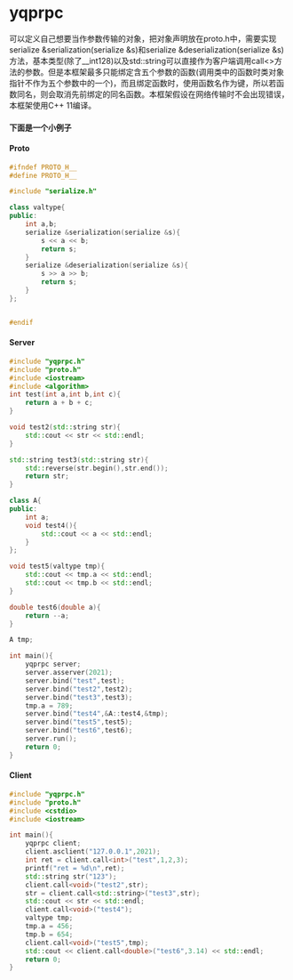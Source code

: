 # yqprpc

可以定义自己想要当作参数传输的对象，把对象声明放在proto.h中，需要实现 serialize &serialization(serialize &s)和serialize &deserialization(serialize &s)方法，基本类型(除了__int128)以及std::string可以直接作为客户端调用call<>方法的参数。但是本框架最多只能绑定含五个参数的函数(调用类中的函数时类对象指针不作为五个参数中的一个)，而且绑定函数时，使用函数名作为键，所以若函数同名，则会取消先前绑定的同名函数。本框架假设在网络传输时不会出现错误，本框架使用C++ 11编译。

#### 下面是一个小例子

#### Proto

```C++
#ifndef PROTO_H__
#define PROTO_H__

#include "serialize.h"

class valtype{
public:
    int a,b;
    serialize &serialization(serialize &s){
        s << a << b;
        return s;
    }
    serialize &deserialization(serialize &s){
        s >> a >> b;
        return s;
    }
};


#endif
```

#### Server

```C++
#include "yqprpc.h"
#include "proto.h"
#include <iostream>
#include <algorithm>
int test(int a,int b,int c){
    return a + b + c;
}

void test2(std::string str){
    std::cout << str << std::endl;
}

std::string test3(std::string str){
    std::reverse(str.begin(),str.end());
    return str;
}

class A{
public:
    int a;
    void test4(){
        std::cout << a << std::endl;
    }
};

void test5(valtype tmp){
    std::cout << tmp.a << std::endl;
    std::cout << tmp.b << std::endl;
}

double test6(double a){
    return --a;
}

A tmp;

int main(){
    yqprpc server;
    server.asserver(2021);
    server.bind("test",test);
    server.bind("test2",test2);
    server.bind("test3",test3);
    tmp.a = 789;
    server.bind("test4",&A::test4,&tmp);
    server.bind("test5",test5);
    server.bind("test6",test6);
    server.run();
    return 0;
}
```

#### Client

```C++
#include "yqprpc.h"
#include "proto.h"
#include <cstdio>
#include <iostream>

int main(){
    yqprpc client;
    client.asclient("127.0.0.1",2021);
    int ret = client.call<int>("test",1,2,3);
    printf("ret = %d\n",ret);
    std::string str("123");
    client.call<void>("test2",str);
    str = client.call<std::string>("test3",str);
    std::cout << str << std::endl;
    client.call<void>("test4");
    valtype tmp;
    tmp.a = 456;
    tmp.b = 654;
    client.call<void>("test5",tmp);
    std::cout << client.call<double>("test6",3.14) << std::endl;
    return 0;
}
```
